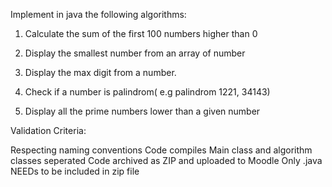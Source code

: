 Implement in java the following algorithms:

1. Calculate the sum of the first 100 numbers higher than 0

2. Display the smallest number from an array of number

3. Display the max digit from a number.

4. Check if a number is palindrom( e.g palindrom 1221, 34143)

5. Display all the prime numbers lower than a given number



Validation Criteria:

Respecting naming conventions 
Code compiles
Main class and algorithm classes seperated
Code archived as ZIP and uploaded to Moodle
Only .java NEEDs to be included in zip file